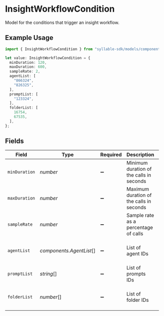 # InsightWorkflowCondition

Model for the conditions that trigger an insight workflow.

## Example Usage

```typescript
import { InsightWorkflowCondition } from "syllable-sdk/models/components";

let value: InsightWorkflowCondition = {
  minDuration: 120,
  maxDuration: 600,
  sampleRate: 2,
  agentList: [
    "866324",
    "826325",
  ],
  promptList: [
    "123324",
  ],
  folderList: [
    16754,
    67535,
  ],
};
```

## Fields

| Field                                    | Type                                     | Required                                 | Description                              | Example                                  |
| ---------------------------------------- | ---------------------------------------- | ---------------------------------------- | ---------------------------------------- | ---------------------------------------- |
| `minDuration`                            | *number*                                 | :heavy_minus_sign:                       | Minimum duration of the calls in seconds | 120                                      |
| `maxDuration`                            | *number*                                 | :heavy_minus_sign:                       | Maximum duration of the calls in seconds | 600                                      |
| `sampleRate`                             | *number*                                 | :heavy_minus_sign:                       | Sample rate as a percentage of calls     | 2                                        |
| `agentList`                              | *components.AgentList*[]                 | :heavy_minus_sign:                       | List of agent IDs                        | [<br/>"866324",<br/>"826325"<br/>]       |
| `promptList`                             | *string*[]                               | :heavy_minus_sign:                       | List of prompts IDs                      | [<br/>"123324"<br/>]                     |
| `folderList`                             | *number*[]                               | :heavy_minus_sign:                       | List of folder IDs                       | [<br/>16754,<br/>67535<br/>]             |